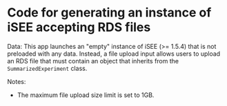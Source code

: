 # Code for generating an instance of iSEE accepting RDS files

Data:
This app launches an "empty" instance of iSEE (>= 1.5.4) that is not preloaded with any data.
Instead, a file upload input allows users to upload an RDS file that must contain an object that inherits from the `SummarizedExperiment` class.

Notes:

* The maximum file upload size limit is set to 1GB.
